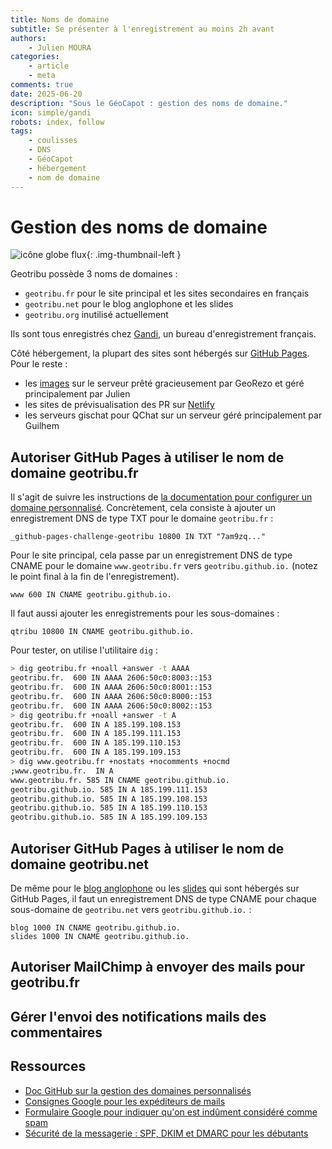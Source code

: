 ```yaml
---
title: Noms de domaine
subtitle: Se présenter à l'enregistrement au moins 2h avant
authors:
    - Julien MOURA
categories:
    - article
    - meta
comments: true
date: 2025-06-20
description: "Sous le GéoCapot : gestion des noms de domaine."
icon: simple/gandi
robots: index, follow
tags:
    - coulisses
    - DNS
    - GéoCapot
    - hébergement
    - nom de domaine
---
```


# Gestion des noms de domaine

![icône globe flux](https://cdn.geotribu.fr/img/internal/icons-rdp-news/flux.png "icône globe flux"){: .img-thumbnail-left }

Geotribu possède 3 noms de domaines :

- `geotribu.fr` pour le site principal et les sites secondaires en français
- `geotribu.net` pour le blog anglophone et les slides
- `geotribu.org` inutilisé actuellement

Ils sont tous enregistrés chez [Gandi](https://www.gandi.net/), un bureau d'enregistrement français.

Côté hébergement, la plupart des sites sont hébergés sur [GitHub Pages](https://pages.github.com/). Pour le reste :

- les [images](../guides/cdn-images-hebergement.md) sur le serveur prêté gracieusement par GeoRezo et géré principalement par Julien
- les sites de prévisualisation des PR sur [Netlify](https://www.netlify.com/)
- les serveurs gischat pour QChat sur un serveur géré principalement par Guilhem

## Autoriser GitHub Pages à utiliser le nom de domaine geotribu.fr

Il s'agit de suivre les instructions de [la documentation pour configurer un domaine personnalisé](https://docs.github.com/fr/pages/configuring-a-custom-domain-for-your-github-pages-site/verifying-your-custom-domain-for-github-pages#verifying-a-domain-for-your-organization-site). Concrètement, cela consiste à ajouter un enregistrement DNS de type TXT pour le domaine `geotribu.fr` :

```zone
_github-pages-challenge-geotribu 10800 IN TXT "7am9zq..."
```

Pour le site principal, cela passe par un enregistrement DNS de type CNAME pour le domaine `www.geotribu.fr` vers `geotribu.github.io.` (notez le point final à la fin de l'enregistrement).

```zone
www 600 IN CNAME geotribu.github.io.
```

Il faut aussi ajouter les enregistrements pour les sous-domaines :

```zone
qtribu 10800 IN CNAME geotribu.github.io.
```

Pour tester, on utilise l'utilitaire `dig` :

```sh
> dig geotribu.fr +noall +answer -t AAAA
geotribu.fr.  600 IN AAAA 2606:50c0:8003::153
geotribu.fr.  600 IN AAAA 2606:50c0:8001::153
geotribu.fr.  600 IN AAAA 2606:50c0:8000::153
geotribu.fr.  600 IN AAAA 2606:50c0:8002::153
> dig geotribu.fr +noall +answer -t A
geotribu.fr.  600 IN A 185.199.108.153
geotribu.fr.  600 IN A 185.199.111.153
geotribu.fr.  600 IN A 185.199.110.153
geotribu.fr.  600 IN A 185.199.109.153
> dig www.geotribu.fr +nostats +nocomments +nocmd
;www.geotribu.fr.  IN A
www.geotribu.fr. 585 IN CNAME geotribu.github.io.
geotribu.github.io. 585 IN A 185.199.111.153
geotribu.github.io. 585 IN A 185.199.108.153
geotribu.github.io. 585 IN A 185.199.110.153
geotribu.github.io. 585 IN A 185.199.109.153
```

## Autoriser GitHub Pages à utiliser le nom de domaine geotribu.net

De même pour le [blog anglophone](https://blog.geotribu.net/) ou les [slides](https://slides.geotribu.net/) qui sont hébergés sur GitHub Pages, il faut un enregistrement DNS de type CNAME pour chaque sous-domaine de `geotribu.net` vers `geotribu.github.io.` :

```zone
blog 1000 IN CNAME geotribu.github.io.
slides 1000 IN CNAME geotribu.github.io.
```

## Autoriser MailChimp à envoyer des mails pour geotribu.fr

## Gérer l'envoi des notifications mails des commentaires

## Ressources

- [Doc GitHub sur la gestion des domaines personnalisés](https://docs.github.com/fr/pages/configuring-a-custom-domain-for-your-github-pages-site/about-custom-domains-and-github-pages)
- [Consignes Google pour les expéditeurs de mails](https://support.google.com/a/answer/81126)
- [Formulaire Google pour indiquer qu'on est indûment considéré comme spam](https://mail.google.com/support/bin/request.py?contact_type=bulk_send&hl=fr)
- [Sécurité de la messagerie : SPF, DKIM et DMARC pour les débutants](https://www.it-connect.fr/securite-messagerie-spf-dkim-dmarc-pour-les-debutants/)
